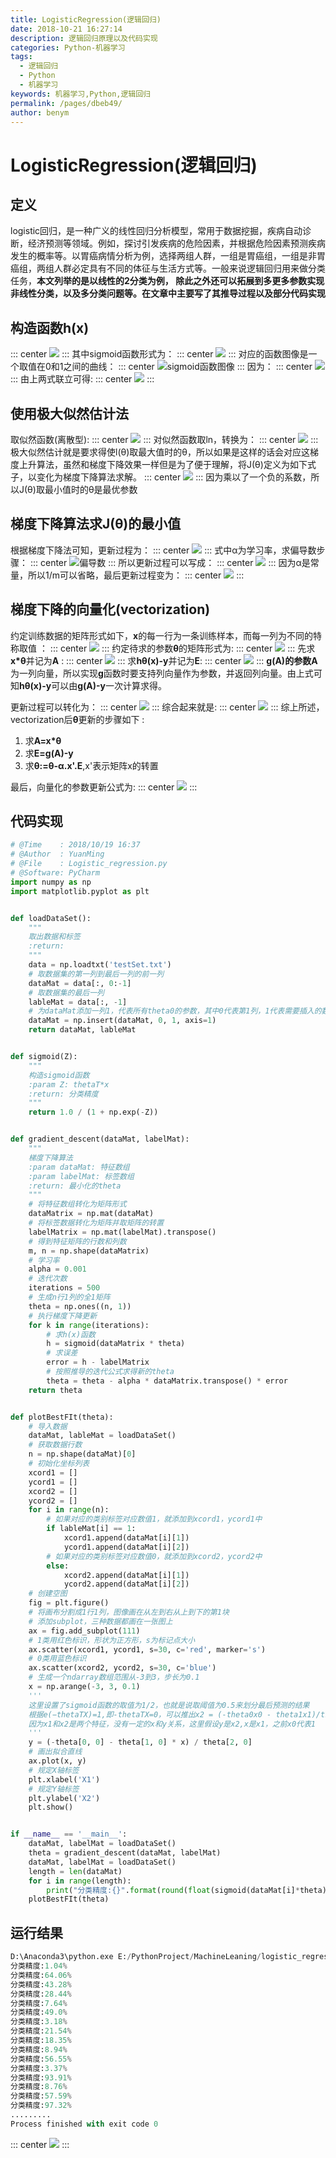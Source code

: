 ```yaml
---
title: LogisticRegression(逻辑回归)
date: 2018-10-21 16:27:14
description: 逻辑回归原理以及代码实现
categories: Python-机器学习
tags: 
  - 逻辑回归
  - Python
  - 机器学习
keywords: 机器学习,Python,逻辑回归
permalink: /pages/dbeb49/
author: benym
---
```


# LogisticRegression(逻辑回归)

## 定义

logistic回归，是一种广义的线性回归分析模型，常用于数据挖掘，疾病自动诊断，经济预测等领域。例如，探讨引发疾病的危险因素，并根据危险因素预测疾病发生的概率等。以胃癌病情分析为例，选择两组人群，一组是胃癌组，一组是非胃癌组，两组人群必定具有不同的体征与生活方式等。一般来说逻辑回归用来做分类任务，**本文列举的是以线性的2分类为例， 除此之外还可以拓展到多更多参数实现非线性分类，以及多分类问题等。在文章中主要写了其推导过程以及部分代码实现**

## 构造函数h(x)
::: center
![](https://image-1-1257237419.cos.ap-chongqing.myqcloud.com/%E5%85%AC%E5%BC%8F/1.png)
:::
其中sigmoid函数形式为：
::: center
![](https://image-1-1257237419.cos.ap-chongqing.myqcloud.com/%E5%85%AC%E5%BC%8F/2.png)
:::
对应的函数图像是一个取值在0和1之间的曲线：
::: center
![sigmoid函数图像](https://image-1-1257237419.cos.ap-chongqing.myqcloud.com/LogisticRegression/sigmoid.jpg)
:::
因为：
::: center
![](https://image-1-1257237419.cos.ap-chongqing.myqcloud.com/%E5%85%AC%E5%BC%8F/3.png)
:::
由上两式联立可得:
::: center
![](https://image-1-1257237419.cos.ap-chongqing.myqcloud.com/%E5%85%AC%E5%BC%8F/4.png)
:::
## 使用极大似然估计法

取似然函数(离散型):
::: center
![](https://image-1-1257237419.cos.ap-chongqing.myqcloud.com/%E5%85%AC%E5%BC%8F/5.png)
:::
对似然函数取ln，转换为：
::: center
![](https://image-1-1257237419.cos.ap-chongqing.myqcloud.com/%E5%85%AC%E5%BC%8F/6.png)
:::
极大似然估计就是要求得使l(θ)取最大值时的θ，所以如果是这样的话会对应这梯度上升算法，虽然和梯度下降效果一样但是为了便于理解，将J(θ)定义为如下式子，以变化为梯度下降算法求解。
::: center
![](https://image-1-1257237419.cos.ap-chongqing.myqcloud.com/%E5%85%AC%E5%BC%8F/7.png)
:::
因为乘以了一个负的系数，所以J(θ)取最小值时的θ是最优参数

## 梯度下降算法求J(θ)的最小值

根据梯度下降法可知，更新过程为：
::: center
![](https://image-1-1257237419.cos.ap-chongqing.myqcloud.com/%E5%85%AC%E5%BC%8F/8.png)
:::
式中α为学习率，求偏导数步骤：
::: center
![偏导数](https://image-1-1257237419.cos.ap-chongqing.myqcloud.com/%E4%BC%BC%E7%84%B6%E5%87%BD%E6%95%B0%E6%8E%A8%E5%AF%BC.png)
:::
所以更新过程可以写成：
::: center
![](https://image-1-1257237419.cos.ap-chongqing.myqcloud.com/%E5%85%AC%E5%BC%8F/10.png)
:::
因为α是常量，所以1/m可以省略，最后更新过程变为：
::: center
![](https://image-1-1257237419.cos.ap-chongqing.myqcloud.com/%E5%85%AC%E5%BC%8F/11.png)
:::
## 梯度下降的向量化(vectorization)

约定训练数据的矩阵形式如下，**x**的每一行为一条训练样本，而每一列为不同的特称取值 ：
::: center
![](https://image-1-1257237419.cos.ap-chongqing.myqcloud.com/vector/%E5%90%91%E9%87%8F%E5%8C%961.png)
:::
约定待求的参数**θ**的矩阵形式为:
::: center
![](https://image-1-1257237419.cos.ap-chongqing.myqcloud.com/vector/%E5%90%91%E9%87%8F%E5%8C%962.png)
:::
先求**x*θ**并记为**A** :
::: center
![](https://image-1-1257237419.cos.ap-chongqing.myqcloud.com/vector/%E5%90%91%E9%87%8F%E5%8C%963.png)
:::
求**hθ(x)-y**并记为**E**:
::: center
![](https://image-1-1257237419.cos.ap-chongqing.myqcloud.com/vector/%E5%90%91%E9%87%8F%E5%8C%964.png)
:::
**g(A)**的参数**A**为一列向量，所以实现**g**函数时要支持列向量作为参数，并返回列向量。由上式可知**hθ(x)-y**可以由**g(A)-y**一次计算求得。

更新过程可以转化为：
::: center
![](https://image-1-1257237419.cos.ap-chongqing.myqcloud.com/%E5%85%AC%E5%BC%8F/12.png)
:::
综合起来就是:
::: center
![](https://image-1-1257237419.cos.ap-chongqing.myqcloud.com/vector/%E5%90%91%E9%87%8F%E5%8C%967.png)
:::
综上所述，vectorization后**θ**更新的步骤如下 :

1. 求**A=x*θ** 
2. 求**E=g(A)-y** 
3. 求**θ:=θ-α.x'.E**,x'表示矩阵x的转置 

最后，向量化的参数更新公式为:
::: center
![](https://image-1-1257237419.cos.ap-chongqing.myqcloud.com/%E5%85%AC%E5%BC%8F/13.png)
:::
## 代码实现

```python
# @Time    : 2018/10/19 16:37
# @Author  : YuanMing
# @File    : Logistic_regression.py
# @Software: PyCharm
import numpy as np
import matplotlib.pyplot as plt


def loadDataSet():
    """
    取出数据和标签
    :return:
    """
    data = np.loadtxt('testSet.txt')
    # 取数据集的第一列到最后一列的前一列
    dataMat = data[:, 0:-1]
    # 取数据集的最后一列
    lableMat = data[:, -1]
    # 为dataMat添加一列1，代表所有theta0的参数，其中0代表第1列，1代表需要插入的数值，axis=1代表横轴（即列添加）
    dataMat = np.insert(dataMat, 0, 1, axis=1)
    return dataMat, lableMat


def sigmoid(Z):
    """
    构造sigmoid函数
    :param Z: thetaT*x
    :return: 分类精度
    """
    return 1.0 / (1 + np.exp(-Z))


def gradient_descent(dataMat, labelMat):
    """
    梯度下降算法
    :param dataMat: 特征数组
    :param labelMat: 标签数组
    :return: 最小化的theta
    """
    # 将特征数组转化为矩阵形式
    dataMatrix = np.mat(dataMat)
    # 将标签数据转化为矩阵并取矩阵的转置
    labelMatrix = np.mat(labelMat).transpose()
    # 得到特征矩阵的行数和列数
    m, n = np.shape(dataMatrix)
    # 学习率
    alpha = 0.001
    # 迭代次数
    iterations = 500
    # 生成n行1列的全1矩阵
    theta = np.ones((n, 1))
    # 执行梯度下降更新
    for k in range(iterations):
        # 求h(x)函数
        h = sigmoid(dataMatrix * theta)
        # 求误差
        error = h - labelMatrix
        # 按照推导的迭代公式求得新的theta
        theta = theta - alpha * dataMatrix.transpose() * error
    return theta


def plotBestFIt(theta):
    # 导入数据
    dataMat, lableMat = loadDataSet()
    # 获取数据行数
    n = np.shape(dataMat)[0]
    # 初始化坐标列表
    xcord1 = []
    ycord1 = []
    xcord2 = []
    ycord2 = []
    for i in range(n):
        # 如果对应的类别标签对应数值1，就添加到xcord1，ycord1中
        if lableMat[i] == 1:
            xcord1.append(dataMat[i][1])
            ycord1.append(dataMat[i][2])
        # 如果对应的类别标签对应数值0，就添加到xcord2，ycord2中
        else:
            xcord2.append(dataMat[i][1])
            ycord2.append(dataMat[i][2])
    # 创建空图
    fig = plt.figure()
    # 将画布分割成1行1列，图像画在从左到右从上到下的第1块
    # 添加subplot，三种数据都画在一张图上
    ax = fig.add_subplot(111)
    # 1类用红色标识，形状为正方形，s为标记点大小
    ax.scatter(xcord1, ycord1, s=30, c='red', marker='s')
    # 0类用蓝色标识
    ax.scatter(xcord2, ycord2, s=30, c='blue')
    # 生成一个ndarray数组范围从-3到3，步长为0.1
    x = np.arange(-3, 3, 0.1)
    '''
    这里设置了sigmoid函数的取值为1/2，也就是说取阈值为0.5来划分最后预测的结果
    根据e(−thetaTX)=1,即-thetaTX=0，可以推出x2 = (-theta0x0 - theta1x1)/theta2
    因为x1和x2是两个特征，没有一定的x和y关系，这里假设y是x2,x是x1，之前x0代表1
    '''
    y = (-theta[0, 0] - theta[1, 0] * x) / theta[2, 0]
    # 画出拟合直线
    ax.plot(x, y)
    # 规定X轴标签
    plt.xlabel('X1')
    # 规定Y轴标签
    plt.ylabel('X2')
    plt.show()


if __name__ == '__main__':
    dataMat, labelMat = loadDataSet()
    theta = gradient_descent(dataMat, labelMat)
    dataMat, labelMat = loadDataSet()
    length = len(dataMat)
    for i in range(length):
        print("分类精度:{}".format(round(float(sigmoid(dataMat[i]*theta))*100,2))+"%")
    plotBestFIt(theta)
```

## 运行结果

```python
D:\Anaconda3\python.exe E:/PythonProject/MachineLeaning/logistic_regression/Logistic_regression.py
分类精度:1.04%
分类精度:64.06%
分类精度:43.28%
分类精度:28.44%
分类精度:7.64%
分类精度:49.0%
分类精度:3.18%
分类精度:21.54%
分类精度:18.35%
分类精度:8.94%
分类精度:56.55%
分类精度:3.37%
分类精度:93.91%
分类精度:8.76%
分类精度:57.59%
分类精度:97.32%
.........
Process finished with exit code 0
```


::: center
![](https://image-1-1257237419.cos.ap-chongqing.myqcloud.com/vector/%E8%BF%90%E8%A1%8C%E7%BB%93%E6%9E%9C.png)
:::




